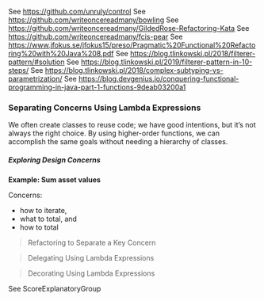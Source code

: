 See https://github.com/unruly/control
See https://github.com/writeoncereadmany/bowling
See https://github.com/writeoncereadmany/GildedRose-Refactoring-Kata
See https://github.com/writeoncereadmany/fcis-pear
See https://www.jfokus.se/jfokus15/preso/Pragmatic%20Functional%20Refactoring%20with%20Java%208.pdf
See https://blog.tlinkowski.pl/2018/filterer-pattern/#solution
See https://blog.tlinkowski.pl/2019/filterer-pattern-in-10-steps/
See https://blog.tlinkowski.pl/2018/complex-subtyping-vs-parametrization/
See https://blog.devgenius.io/conquering-functional-programming-in-java-part-1-functions-9deab03200a1

### Separating Concerns Using Lambda Expressions

We often create classes to reuse code; we have good intentions, but it’s not always the right choice. By using higher-order functions, we can accomplish the same goals without needing a hierarchy of classes.

##### Exploring Design Concerns

**Example: Sum asset values**

Concerns:

- how to iterate, 
- what to total, and 
- how to total

> Refactoring to Separate a Key Concern  

> Delegating Using Lambda Expressions  

> Decorating Using Lambda Expressions  

See ScoreExplanatoryGroup


